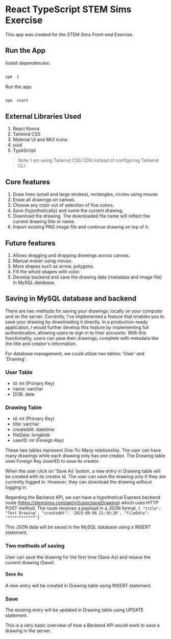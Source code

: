 
# React TypeScript STEM Sims Exercise

 This app was created for the STEM Sims Front-end Exercise.

## Run the App

Install dependencies:
```bash

npm  i

```
Run the app:

```bash

npm  start

```
## External Libraries Used

 1. React Konva
 2. Tailwind CSS
 3. Material UI and MUI icons
 4. uuid
 5. TypeScript

> Note: I am using Tailwind CSS CDN instead of configuring Tailwind CLI.

## Core features

 1. Draw lines (small and large strokes), rectangles, circles using mouse.
 2. Erase all drawings on canvas.
 3. Choose any color out of selection of five colors.
 4. Save (hypothetically) and name the current drawing.
 5. Download the drawing. The downloaded file name will reflect the current drawing title or name.
 6. Import existing PNG image file and continue drawing on top of it.

## Future features

 1. Allows dragging and dropping drawings across canvas.
 2. Manual eraser using mouse.
 3. More shapes such as arrow, polygons.
 4. Fill the whole shapes with color.
 5. Develop backend and save the drawing data (metadata and image file) in MySQL database.

## Saving in MySQL database and backend

There are two methods for saving your drawings: locally on your computer and on the server. Currently, I've implemented a feature that enables you to save your drawing by downloading it directly. In a production-ready application, I would further develop this feature by implementing full authentication, allowing users to sign in to their accounts. With this functionality, users can save their drawings, complete with metadata like the title and creator's information.

For database management, we could utilize two tables: 'User' and 'Drawing'.

### User Table

 - id: int (Primary Key)
 - name: varchar
 - DOB: date

### Drawing Table

 - id: int (Primary Key)
 - title: varchar
 - createdAt: datetime
 - fileData: longblob
 - userID: int (Foreign Key)

These two tables represent One-To-Many relationship. The user can have many drawings while each drawing only has one creator. The Drawing table uses Foreign Key (userID) to save its creator. 

When the user click on 'Save As' button, a new entry in Drawing table will be created with its creator id. The user can save the drawing only if they are currently logged in. However, they can download the drawing without logging in.

Regarding the Backend API, we can have a hypothetical Express backend route (https://stemsims.com/api/v1/user/saveDrawing) which uses HTTP POST method. The route receives a payload in a JSON format. ```{ "title": "Test Drawing", "createdAt": '2023-09-08 21:30:28', "fileData": "************"}```

This JSON data will be saved in the MySQL database using a INSERT statement.

### Two methods of saving
User can save the drawing for the first time (Save As) and resave the current drawing (Save).

#### Save As
A new entry will be created in Drawing table using INSERT statement.

### Save
The existing entry will be updated in Drawing table using UPDATE statement. 

This is a very basic overview of how a Backend API would work to save a drawing in the server. 
